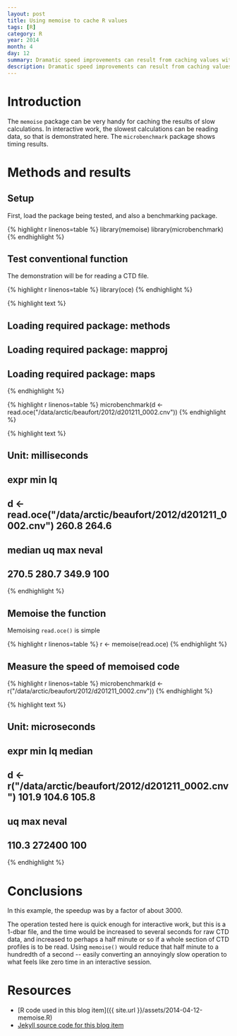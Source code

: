 ```yaml
---
layout: post
title: Using memoise to cache R values
tags: [R]
category: R
year: 2014
month: 4
day: 12
summary: Dramatic speed improvements can result from caching values with memoise().
description: Dramatic speed improvements can result from caching values with memoise().
---
```


# Introduction

The ``memoise`` package can be very handy for caching the results of slow calculations.  In interactive work, the slowest calculations can be reading data, so that is demonstrated here.  The ``microbenchmark`` package shows timing results.

# Methods and results

## Setup

First, load the package being tested, and also a benchmarking package.


{% highlight r linenos=table %}
library(memoise)
library(microbenchmark)
{% endhighlight %}


## Test conventional function

The demonstration will be for reading a CTD file.


{% highlight r linenos=table %}
library(oce)
{% endhighlight %}



{% highlight text %}
## Loading required package: methods
## Loading required package: mapproj
## Loading required package: maps
{% endhighlight %}



{% highlight r linenos=table %}
microbenchmark(d <- read.oce("/data/arctic/beaufort/2012/d201211_0002.cnv"))
{% endhighlight %}



{% highlight text %}
## Unit: milliseconds
##                                                          expr   min    lq
##  d <- read.oce("/data/arctic/beaufort/2012/d201211_0002.cnv") 260.8 264.6
##  median    uq   max neval
##   270.5 280.7 349.9   100
{% endhighlight %}


## Memoise the function

Memoising ``read.oce()`` is simple

{% highlight r linenos=table %}
r <- memoise(read.oce)
{% endhighlight %}


## Measure the speed of memoised code


{% highlight r linenos=table %}
microbenchmark(d <- r("/data/arctic/beaufort/2012/d201211_0002.cnv"))
{% endhighlight %}



{% highlight text %}
## Unit: microseconds
##                                                   expr   min    lq median
##  d <- r("/data/arctic/beaufort/2012/d201211_0002.cnv") 101.9 104.6  105.8
##     uq    max neval
##  110.3 272400   100
{% endhighlight %}



# Conclusions

In this example, the speedup was by a factor of about 3000.

The operation tested here is quick enough for interactive work, but this is a 1-dbar file, and the time would be increased to several seconds for raw CTD data, and increased to perhaps a half minute or so if a whole section of CTD profiles is to be read.  Using ``memoise()`` would reduce that half minute to a hundredth of a second -- easily converting an annoyingly slow operation to what feels like zero time in an interactive session.

# Resources
* [R code used in this blog item]({{ site.url }}/assets/2014-04-12-memoise.R)
* [Jekyll source code for this blog item](https://raw.github.com/dankelley/dankelley.github.io/master/assets/2014-04-12-memoise.Rmd)
